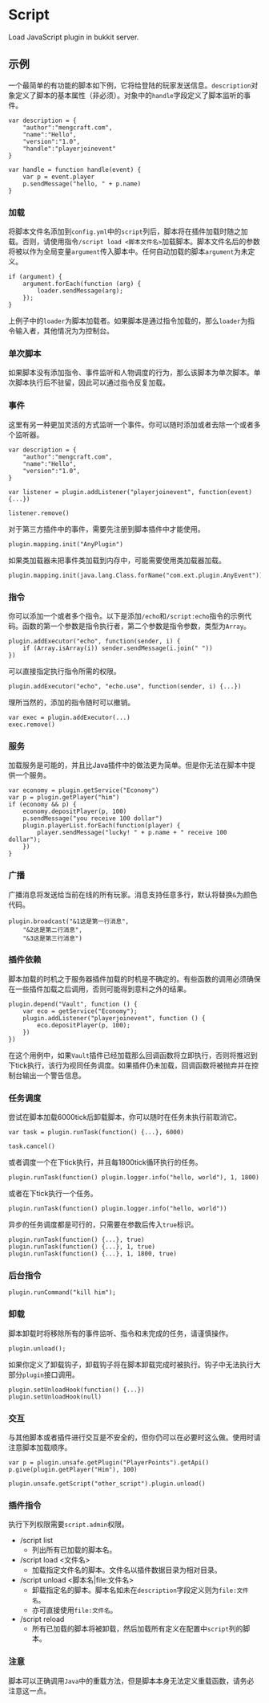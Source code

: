 # Script
Load JavaScript plugin in bukkit server. 

## 示例
一个最简单的有功能的脚本如下例，它将给登陆的玩家发送信息。`description`对象定义了脚本的基本属性（非必须）。对象中的`handle`字段定义了脚本监听的事件。
```JS
var description = {
    "author":"mengcraft.com",
    "name":"Hello",
    "version":"1.0",
    "handle":"playerjoinevent"
}

var handle = function handle(event) {
    var p = event.player
    p.sendMessage("hello, " + p.name)
}

```

### 加载
将脚本文件名添加到`config.yml`中的`script`列后，脚本将在插件加载时随之加载。否则，请使用指令`/script load <脚本文件名>`加载脚本。脚本文件名后的参数将被以作为全局变量`argument`传入脚本中。任何自动加载的脚本`argument`为未定义。
```JS
if (argument) {
    argument.forEach(function (arg) {
        loader.sendMessage(arg);
    });
}
```

上例子中的`loader`为脚本加载者。如果脚本是通过指令加载的，那么`loader`为指令输入者，其他情况为为控制台。

### 单次脚本
如果脚本没有添加指令、事件监听和人物调度的行为，那么该脚本为单次脚本。单次脚本执行后不驻留，因此可以通过指令反复加载。

### 事件
这里有另一种更加灵活的方式监听一个事件。你可以随时添加或者去除一个或者多个监听器。
```JS
var description = {
    "author":"mengcraft.com",
    "name":"Hello",
    "version":"1.0",
}

var listener = plugin.addListener("playerjoinevent", function(event) {...})

listener.remove()
```

对于第三方插件中的事件，需要先注册到脚本插件中才能使用。
```JS
plugin.mapping.init("AnyPlugin")
```

如果类加载器未把事件类加载到内存中，可能需要使用类加载器加载。
```JS
plugin.mapping.init(java.lang.Class.forName("com.ext.plugin.AnyEvent"))
```
### 指令
你可以添加一个或者多个指令。以下是添加`/echo`和`/script:echo`指令的示例代码。函数的第一个参数是指令执行者，第二个参数是指令参数，类型为`Array`。
```JS
plugin.addExecutor("echo", function(sender, i) {
    if (Array.isArray(i)) sender.sendMessage(i.join(" "))
})
```

可以直接指定执行指令所需的权限。
```JS
plugin.addExecutor("echo", "echo.use", function(sender, i) {...})
```

理所当然的，添加的指令随时可以撤销。
```JS
var exec = plugin.addExecutor(...)
exec.remove()
```

### 服务
加载服务是可能的，并且比Java插件中的做法更为简单。但是你无法在脚本中提供一个服务。
```JS
var economy = plugin.getService("Economy")
var p = plugin.getPlayer("him")
if (economy && p) {
    economy.depositPlayer(p, 100)
    p.sendMessage("you receive 100 dollar")
    plugin.playerList.forEach(function(player) {
        player.sendMessage("lucky! " + p.name + " receive 100 dollar");
    })
}
```

### 广播
广播消息将发送给当前在线的所有玩家。消息支持任意多行，默认将替换`&`为颜色代码。
```JS
plugin.broadcast("&1这是第一行消息",
    "&2这是第二行消息",
    "&3这是第三行消息")
```

### 插件依赖
脚本加载的时机之于服务器插件加载的时机是不确定的。有些函数的调用必须确保在一些插件加载之后调用，否则可能得到意料之外的结果。
```JS
plugin.depend("Vault", function () {
    var eco = getService("Economy");
    plugin.addListener("playerjoinevent", function () {
        eco.depositPlayer(p, 100);
    })
})
```
在这个用例中，如果`Vault`插件已经加载那么回调函数将立即执行，否则将推迟到下tick执行，该行为视同任务调度。如果插件仍未加载，回调函数将被抛弃并在控制台输出一个警告信息。

### 任务调度
尝试在脚本加载6000tick后卸载脚本，你可以随时在任务未执行前取消它。
```JS
var task = plugin.runTask(function() {...}, 6000)

task.cancel()
```

或者调度一个在下tick执行，并且每1800tick循环执行的任务。
```JS
plugin.runTask(function() plugin.logger.info("hello, world"), 1, 1800)
```

或者在下tick执行一个任务。
```JS
plugin.runTask(function() plugin.logger.info("hello, world"))
```

异步的任务调度都是可行的，只需要在参数后传入`true`标识。
```JS
plugin.runTask(function() {...}, true)
plugin.runTask(function() {...}, 1, true)
plugin.runTask(function() {...}, 1, 1800, true)
```

### 后台指令
```JS
plugin.runCommand("kill him");
```

### 卸载
脚本卸载时将移除所有的事件监听、指令和未完成的任务，请谨慎操作。
```JS
plugin.unload();
```

如果你定义了卸载钩子，卸载钩子将在脚本卸载完成时被执行。钩子中无法执行大部分`plugin`接口调用。
```
plugin.setUnloadHook(function() {...})
plugin.setUnloadHook(null)
```

### 交互
与其他脚本或者插件进行交互是不安全的，但你仍可以在必要时这么做。使用时请注意脚本加载顺序。
```
var p = plugin.unsafe.getPlugin("PlayerPoints").getApi()
p.give(plugin.getPlayer("Him"), 100)

plugin.unsafe.getScript("other_script").plugin.unload()
```

### 插件指令
执行下列权限需要`script.admin`权限。
- /script list
    - 列出所有已加载的脚本名。
- /script load <文件名>
    - 加载指定文件名的脚本。文件名以插件数据目录为相对目录。
- /script unload <脚本名|file:文件名>
    - 卸载指定名的脚本。脚本名如未在`description`字段定义则为`file:文件名`。
    - 亦可直接使用`file:文件名`。
- /script reload
    - 所有已加载的脚本将被卸载，然后加载所有定义在配置中`script`列的脚本。

### 注意
脚本可以正确调用`Java`中的重载方法，但是脚本本身无法定义重载函数，请务必注意这一点。
